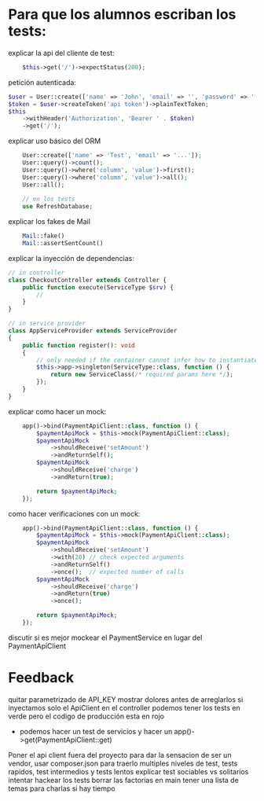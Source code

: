 # Para que los alumnos escriban los tests:
 
explicar la api del cliente de test:

```php
    $this->get('/')->expectStatus(200);
```

petición autenticada:

```php
$user = User::create(['name' => 'John', 'email' => '', 'password' => '']);
$token = $user->createToken('api token')->plainTextToken;
$this
    ->withHeader('Authorization', 'Bearer ' . $token)
    ->get('/');
```
 
explicar uso básico del ORM 

```php 
    User::create(['name' => 'Test', 'email' => '...']);
    User::query()->count();
    User::query()->where('column', 'value')->first();
    User::query()->where('column', 'value')->all();
    User::all();
    
    // en los tests
    use RefreshDatabase;
```

explicar los fakes de Mail

```php
    Mail::fake()
    Mail::assertSentCount()
```

explicar la inyección de dependencias:

```php
// in controller
class CheckoutController extends Controller {
    public function execute(ServiceType $srv) {
        // 
    }
}

// in service provider
class AppServiceProvider extends ServiceProvider
{
    public function register(): void
    {
        // only needed if the container cannot infer how to instantiate the service on its own
        $this->app->singleton(ServiceType::class, function () {
            return new ServiceClass(/* required params here */);
        });
    }
}
```

explicar como hacer un mock:

```php
    app()->bind(PaymentApiClient::class, function () {
        $paymentApiMock = $this->mock(PaymentApiClient::class);
        $paymentApiMock
            ->shouldReceive('setAmount')
            ->andReturnSelf();
        $paymentApiMock
            ->shouldReceive('charge')
            ->andReturn(true);

        return $paymentApiMock;
    });
```

como hacer verificaciones con un mock:

```php
    app()->bind(PaymentApiClient::class, function () {
        $paymentApiMock = $this->mock(PaymentApiClient::class);
        $paymentApiMock
            ->shouldReceive('setAmount')
            ->with(20) // check expected arguments
            ->andReturnSelf()
            ->once();  // expected number of calls
        $paymentApiMock
            ->shouldReceive('charge')
            ->andReturn(true)
            ->once();

        return $paymentApiMock;
    });
```

discutir si es mejor mockear el PaymentService en lugar del PaymentApiClient




# Feedback

quitar parametrizado de API_KEY
mostrar dolores antes de arreglarlos
si inyectamos solo el ApiClient en el controller podemos tener los tests en verde pero el codigo de producción esta en rojo
 - podemos hacer un test de servicios y hacer un app()->get(PaymentApiClient::get)

Poner el api client fuera del proyecto para dar la sensacion de ser un vendor, usar composer.json para traerlo
multiples niveles de test, tests rapidos, test intermedios y tests lentos
explicar test sociables vs solitarios
intentar hackear los tests
borrar las factorias en main
tener una lista de temas para charlas si hay tiempo
